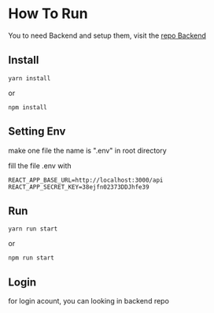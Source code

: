 # How To Run

You to need Backend and setup them, visit the [repo Backend](https://github.com/hdinjos/basic-backend-nodejs-mongodb)

## Install

`yarn install`

or

`npm install`

## Setting Env

make one file the name is ".env" in root directory

fill the file .env with

```
REACT_APP_BASE_URL=http://localhost:3000/api
REACT_APP_SECRET_KEY=38ejfn02373DDJhfe39
```

## Run

`yarn run start`

or

`npm run start`

## Login

for login acount, you can looking in backend repo
